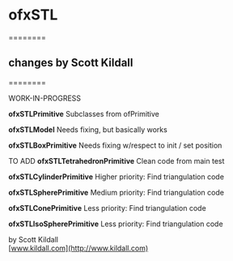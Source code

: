 # ofxSTL
========


## changes by Scott Kildall
========

WORK-IN-PROGRESS

**ofxSTLPrimitive**
Subclasses from ofPrimitive 

**ofxSTLModel**
Needs fixing, but basically works

**ofxSTLBoxPrimitive**
Needs fixing w/respect to init / set position

TO ADD
**ofxSTLTetrahedronPrimitive**
Clean code from main test

**ofxSTLCylinderPrimitive**
Higher priority: Find triangulation code

**ofxSTLSpherePrimitive**
Medium priority: Find triangulation code

**ofxSTLConePrimitive**
Less priority: Find triangulation code

**ofxSTLIsoSpherePrimitive**
Less priority: Find triangulation code


by Scott Kildall  
[www.kildall.com](http://www.kildall.com)


